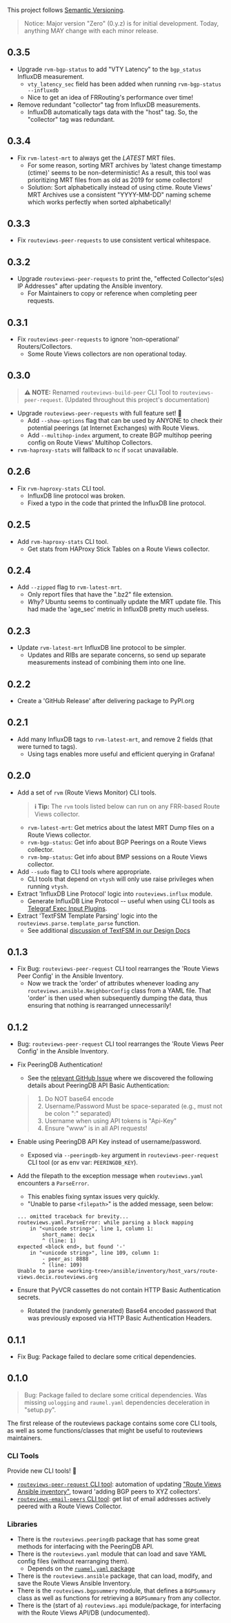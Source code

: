 This project follows [Semantic Versioning](https://semver.org/).

> Notice: Major version "Zero" (0.y.z) is for initial development. Today, anything MAY change with each minor release.

## 0.3.5

- Upgrade `rvm-bgp-status` to add "VTY Latency" to the `bgp_status` InfluxDB measurement.
    - `vty_latency_sec` field has been added when running `rvm-bgp-status --influxdb`
    - Nice to get an idea of FRRouting's performance over time!
- Remove redundant "collector" tag from InfluxDB measurements.
    - InfluxDB automatically tags data with the "host" tag. So, the "collector" tag was redundant.

## 0.3.4

- Fix `rvm-latest-mrt` to always get the *LATEST* MRT files.
    - For some reason, sorting MRT archives by 'latest change timestamp (ctime)' seems to be non-deterministic! As a result, this tool was prioritizing MRT files from as old as 2019 for some collectors!
    - Solution: Sort alphabetically instead of using ctime. 
    Route Views' MRT Archives use a consistent "YYYY-MM-DD" naming scheme which works perfectly when sorted alphabetically!

## 0.3.3

- Fix `routeviews-peer-requests` to use consistent vertical whitespace.


## 0.3.2

* Upgrade `routeviews-peer-requests` to print the, "effected Collector's(es) IP Addresses" after updating the Ansible inventory.
    * For Maintainers to copy or reference when completing peer requests.

## 0.3.1

* Fix `routeviews-peer-requests` to ignore 'non-operational' Routers/Collectors.
    * Some Route Views collectors are non operational today.

## 0.3.0

> **⚠ NOTE:** Renamed `routeviews-build-peer` CLI Tool to `routeviews-peer-request`.
> (Updated throughout this project's documentation)

* Upgrade `routeviews-peer-requests` with full feature set! 🎉
    - Add `--show-options` flag that can be used by ANYONE to check their potential peerings (at Internet Exchanges) with Route Views.
    - Add `--multihop-index` argument, to create BGP multihop peering config on Route Views' Multihop Collectors.
* `rvm-haproxy-stats` will fallback to `nc` if `socat` unavailable.


## 0.2.6

* Fix `rvm-haproxy-stats` CLI tool.
    * InfluxDB line protocol was broken.
    * Fixed a typo in the code that printed the InfluxDB line protocol.

## 0.2.5

* Add `rvm-haproxy-stats` CLI tool.
    * Get stats from HAProxy Stick Tables on a Route Views collector.

## 0.2.4

* Add `--zipped` flag to `rvm-latest-mrt`.
    * Only report files that have the ".bz2" file extension.
    * *Why?* Ubuntu seems to continually update the MRT update file.
    This had made the 'age_sec' metric in InfluxDB pretty much useless.

## 0.2.3

* Update `rvm-latest-mrt` InfluxDB line protocol to be simpler.
    * Updates and RIBs are separate concerns, so send up separate measurements instead of combining them into one line.
    

## 0.2.2

* Create a 'GitHub Release' after delivering package to PyPI.org

## 0.2.1

* Add many InfluxDB tags to `rvm-latest-mrt`, and remove 2 fields (that were turned to tags).
    * Using tags enables more useful and efficient querying in Grafana!

## 0.2.0

* Add a set of `rvm` (Route Views Monitor) CLI tools.
    > **ℹ Tip:** The `rvm` tools listed below can run on any FRR-based Route Views collector.
    * `rvm-latest-mrt`: Get metrics about the latest MRT Dump files on a Route Views collector.
    * `rvm-bgp-status`: Get info about BGP Peerings on a Route Views collector.
    * `rvm-bmp-status`: Get info about BMP sessions on a Route Views collector.
* Add `--sudo` flag to CLI tools where appropriate.
    * CLI tools that depend on `vtysh` will only use raise privileges when running `vtysh`.
* Extract 'InfluxDB Line Protocol' logic into `routeviews.influx` module.
    * Generate InfluxDB Line Protocol -- useful when using CLI tools as [Telegraf Exec Input Plugins](https://github.com/influxdata/telegraf/tree/master/plugins/inputs/exec).
* Extract 'TextFSM Template Parsing' logic into the `routeviews.parse.template_parse` function.
    * See additional [discussion of TextFSM in our Design Docs](./design.md#textfsm-conventions)

## 0.1.3

* Fix Bug: `routeviews-peer-request` CLI tool rearranges the 'Route Views Peer Config' in the Ansible Inventory.
    * Now we track the 'order' of attributes whenever loading any `routeviews.ansible.NeighborConfig` class from a YAML file.
    That 'order' is then used when subsequently dumping the data, thus ensuring that nothing is rearranged unnecessarily!

## 0.1.2

* Bug: `routeviews-peer-request` CLI tool rearranges the 'Route Views Peer Config' in the Ansible Inventory.

* Fix PeeringDB Authentication!
    * See the [relevant GitHub Issue](https://github.com/peeringdb/peeringdb/issues/1206#issuecomment-1202550667) where we discovered the following details about PeeringDB API Basic Authentication:
    > 1. Do NOT base64 encode
    > 2. Username/Password Must be space-separated (e.g., must not be colon ":" separated)
    > 3. Username when using API tokens is "Api-Key"
    > 4. Ensure "www" is in all API requests!
* Enable using PeeringDB API Key instead of username/password.
    * Exposed via `--peeringdb-key` argument in `routeviews-peer-request` CLI tool (or as env var: `PEERINGDB_KEY`).
* Add the filepath to the exception message when `routeviews.yaml` encounters a `ParseError`.
    * This enables fixing syntax issues very quickly.
    * "Unable to parse `<filepath>`" is the added message, seen below:
    ```
    ... omitted traceback for brevity...
    routeviews.yaml.ParseError: while parsing a block mapping
        in "<unicode string>", line 1, column 1:
            short_name: decix
            ^ (line: 1)
    expected <block end>, but found '-'
        in "<unicode string>", line 109, column 1:
            - peer_as: 8888
            ^ (line: 109)
    Unable to parse <working-tree>/ansible/inventory/host_vars/route-views.decix.routeviews.org
    ```
* Ensure that PyVCR cassettes do not contain HTTP Basic Authentication secrets.
    * Rotated the (randomly generated) Base64 encoded password that was previously exposed via HTTP Basic Authentication Headers. 

## 0.1.1

* Fix Bug: Package failed to declare some critical dependencies. 

## 0.1.0

> Bug: Package failed to declare some critical dependencies. 
> Was missing `uologging` and `raumel.yaml` dependencies deceleration in "setup.py".

The first release of the routeviews package contains some core CLI tools, as well as some functions/classes that might be useful to routeviews maintainers.

### CLI Tools

Provide new CLI tools! 🎉

* [`routeviews-peer-request` CLI tool](./user-guide.md#routeviews-peer-request-cli-tool): automation of updating ["Route Views Ansible inventory"](https://github.com/routeviews/infra), toward 'adding BGP peers to XYZ collectors'.
* [`routeviews-email-peers` CLI tool](./user-guide.md#routeviews-email-peers-cli-tool): get list of email addresses actively peered with a Route Views Collector.

### Libraries

* There is the `routeviews.peeringdb` package that has some great methods for interfacing with the PeeringDB API.
* There is the `routeviews.yaml` module that can load and save YAML config files (without rearranging them).
    * Depends on the [`ruamel.yaml` package](https://pypi.org/project/ruamel.yaml/)
* There is the `routeviews.ansible` package, that can load, modify, and save the Route Views Ansible Inventory.
* There is the `routeviews.bgpsummery` module, that defines a `BGPSummary` class as well as functions for retrieving a `BGPSummary` from any collector.
* There is the (start of a) `routeviews.api` module/package, for interfacing with the Route Views API/DB (undocumented).



